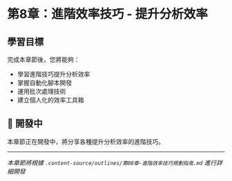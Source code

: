 # 第8章：進階效率技巧 - 提升分析效率

## 學習目標

完成本章節後，您將能夠：
- 學習進階技巧提升分析效率
- 掌握自動化腳本開發
- 運用批次處理技術
- 建立個人化的效率工具箱

## 🚧 開發中

本章節正在開發中，將分享各種提升分析效率的進階技巧。

---

*本章節將根據 `.content-source/outlines/第08章-進階效率技巧規劃指南.md` 進行詳細開發*